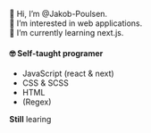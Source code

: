 👋 Hi, I’m @Jakob-Poulsen.  
👀 I’m interested in web applications.  
🌱 I’m currently learning next.js.  

#### 🤓 Self-taught programer
- JavaScript (react & next)
- CSS & SCSS
- HTML
- (Regex)

**Still** learing 
 
<!---
Jakob-Poulsen/Jakob-Poulsen is a ✨ special ✨ repository because its `README.md` (this file) appears on your GitHub profile.
You can click the Preview link to take a look at your changes.
--->
